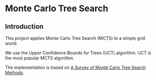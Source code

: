 # Monte Carlo Tree Search

## Introduction
This project applies Monte Carlo Tree Search (MCTS) to a simple grid world.

We use the Upper Confidence Bounds for Trees (UCT) algorithm. UCT is the most popular MCTS algorithm.

The implementation is based on [A Survey of Monte Carlo Tree Search Methods](http://mcts.ai/pubs/mcts-survey-master.pdf).

